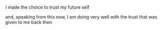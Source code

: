 I made the choice to trust my future self

and, speaking from this now, I am doing very well with the trust that was given to me back then
